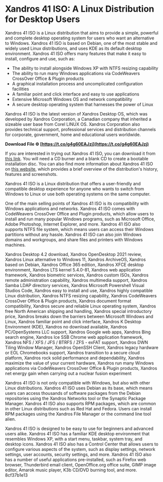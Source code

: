 
 
# Xandros 41 ISO: A Linux Distribution for Desktop Users
 
Xandros 41 ISO is a Linux distribution that aims to provide a simple, powerful and complete desktop operating system for users who want an alternative to Windows. Xandros 41 ISO is based on Debian, one of the most stable and widely used Linux distributions, and uses KDE as its default desktop environment. Xandros 41 ISO offers many features that make it easy to install, configure and use, such as:
 
- The ability to install alongside Windows XP with NTFS resizing capability
- The ability to run many Windows applications via CodeWeavers CrossOver Office & Plugin products
- A graphical installation process and uncomplicated configuration facilities
- A familiar point and click interface and easy to use applications
- Extensive Microsoft Windows OS and network compatibility
- A secure desktop operating system that harnesses the power of Linux

Xandros 41 ISO is the latest version of Xandros Desktop OS, which was developed by Xandros Corporation, a Canadian company that inherited a sizeable user base from Corel LINUX OS. Xandros Corporation also provides technical support, professional services and distribution channels for corporate, government, home and educational users worldwide.
 
**Download File ⚙ [https://t.co/g4g60EAJzj](https://t.co/g4g60EAJzj)**


 
If you are interested in trying out Xandros 41 ISO, you can download it from [this link](https://bing.com/search?q=Xandros+41+ISO). You will need a CD burner and a blank CD to create a bootable installation disc. You can also find more information about Xandros 41 ISO on [this website](https://archiveos.org/xandros/), which provides a brief overview of the distribution's history, features and screenshots.
 
Xandros 41 ISO is a Linux distribution that offers a user-friendly and compatible desktop experience for anyone who wants to switch from Windows to Linux or use both operating systems on the same computer.
  
One of the main selling points of Xandros 41 ISO is its compatibility with Windows applications and networks. Xandros 41 ISO comes with CodeWeavers CrossOver Office and Plugin products, which allow users to install and run many popular Windows programs, such as Microsoft Office, Adobe Photoshop, Internet Explorer, and more. Xandros 41 ISO also supports NTFS file system, which means users can access their Windows partitions without any hassle. Xandros 41 ISO can also join Windows domains and workgroups, and share files and printers with Windows machines.
 
Xandros Desktop 4.2 download,  Xandros OpenDesktop 2021 review,  Xandros Linux alternative to Windows 11,  Xandros ArchiveOS,  Xandros based on Debian,  Xandros Office 365 edition,  Xandros XFCE desktop environment,  Xandros LTS kernel 5.4.0-81,  Xandros web application framework,  Xandros biometric services,  Xandros custom ISOs,  Xandros remote administration capability,  Xandros multimedia support,  Xandros Samba LDAP directory services,  Xandros Microsoft Powershell Visual Studios Code,  Xandros easy to install and use,  Xandros highly compatible Linux distribution,  Xandros NTFS resizing capability,  Xandros CodeWeavers CrossOver Office & Plugin products,  Xandros document format compatibility,  Xandros secure and reliable Linux operating system,  Xandros free North American shipping and handling,  Xandros special introductory price,  Xandros breaks down the barriers between Microsoft Windows and Linux,  Xandros familiar point and click interface,  Xandros K Desktop Environment (KDE),  Xandros no download available,  Xandros PC/OpenSystems LLC support,  Xandros Google web apps,  Xandros Bing search engine,  Xandros Ice SSB Chrome web application framework,  Xandros NFS / XFS / JFS / BTRFS / ZFS - exFAT support,  Xandros DWN Tiling Window Manager,  Xandros OpenSSH Client,  Xandros legacy hardware or EOL Chromebooks support,  Xandros transition to a secure cloud platform,  Xandros rock solid performance and dependability,  Xandros maximize the value of your current hardware,  Xandros run many Windows applications via CodeWeavers CrossOver Office & Plugin products,  Xandros net energy gain when carrying out a nuclear fusion experiment
 
Xandros 41 ISO is not only compatible with Windows, but also with other Linux distributions. Xandros 41 ISO uses Debian as its base, which means users can access thousands of software packages from the Debian repositories using the Xandros Networks tool or the Synaptic Package Manager. Xandros 41 ISO also supports RPM packages, which are common in other Linux distributions such as Red Hat and Fedora. Users can install RPM packages using the Xandros File Manager or the command line tool alien.
 
Xandros 41 ISO is designed to be easy to use for beginners and advanced users alike. Xandros 41 ISO has a familiar KDE desktop environment that resembles Windows XP, with a start menu, taskbar, system tray, and desktop icons. Xandros 41 ISO also has a Control Center that allows users to configure various aspects of the system, such as display settings, network settings, user accounts, security settings, and more. Xandros 41 ISO also has a number of useful applications pre-installed, such as Firefox web browser, Thunderbird email client, OpenOffice.org office suite, GIMP image editor, Amarok music player, K3b CD/DVD burning tool, and more.
 8cf37b1e13
 

